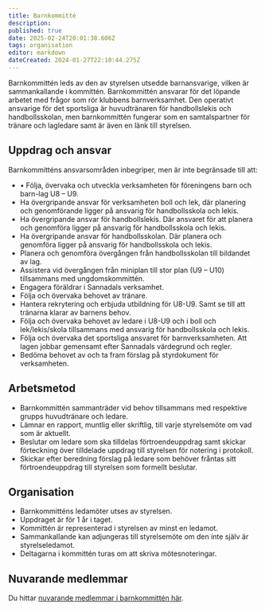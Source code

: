 ```yaml
---
title: Barnkommitté
description: 
published: true
date: 2025-02-24T20:01:38.606Z
tags: organisation
editor: markdown
dateCreated: 2024-01-27T22:10:44.275Z
---
```


Barnkommittén leds av den av styrelsen utsedde barnansvarige, vilken är sammankallande i kommittén. Barnkommittén ansvarar för det löpande arbetet med frågor som rör klubbens barnverksamhet. Den operativt ansvarige för det sportsliga är huvudtränaren för handbollslekis och handbollsskolan, men barnkommittén fungerar som en samtalspartner för tränare och lagledare samt är även en länk till styrelsen. 

## Uppdrag och ansvar
Barnkommitténs ansvarsområden inbegriper, men är inte begränsade till att:
* •	Följa, övervaka och utveckla verksamheten för föreningens barn och barn-lag U8 – U9.
*	Ha övergripande ansvar för verksamheten boll och lek, där planering och genomförande ligger på ansvarig för handbollsskola och lekis.
*	Ha övergripande ansvar för handbollslekis. Där ansvaret för att planera och genomföra ligger på ansvarig för handbollsskola och lekis.
*	Ha övergripande ansvar för handbollsskolan. Där planera och genomföra ligger på ansvarig för handbollsskola och lekis.
*	Planera och genomföra övergången från handbollsskolan till bildandet av lag.
*	Assistera vid övergången från miniplan till stor plan (U9 – U10) tillsammans med ungdomskommittén.
*	Engagera föräldrar i Sannadals verksamhet.
*	Följa och övervaka behovet av tränare.
*	Hantera rekrytering och erbjuda utbildning för U8-U9. Samt se till att tränarna klarar av barnens behov.
*	Följa och övervaka behovet av ledare i U8-U9 och i boll och lek/lekis/skola tillsammans med ansvarig för handbollsskola och lekis.
*	Följa och övervaka det sportsliga ansvaret för barnverksamheten. Att lagen jobbar gemensamt efter Sannadals värdegrund och regler.
*	Bedöma behovet av och ta fram förslag på styrdokument för verksamheten.



## Arbetsmetod
* Barnkommittén sammanträder vid behov tillsammans med respektive grupps huvudtränare och ledare.
* Lämnar en rapport, muntlig eller skriftlig, till varje styrelsemöte om vad som är aktuellt.
* Beslutar om ledare som ska tilldelas förtroendeuppdrag samt skickar förteckning över tilldelade uppdrag till styrelsen för notering i protokoll.
* Skickar efter beredning förslag på ledare som behöver fråntas sitt förtroendeuppdrag till styrelsen som formellt beslutar.


## Organisation
* Barnkommitténs ledamöter utses av styrelsen.
* Uppdraget är för 1 år i taget.
* Kommittén är representerad i styrelsen av minst en ledamot.
* Sammankallande kan adjungeras till styrelsemöte om den inte själv är styrelseledamot.
* Deltagarna i kommittén turas om att skriva mötesnoteringar.

## Nuvarande medlemmar
Du hittar [nuvarande medlemmar i barnkommittén här](https://sannadal.com/om-foreningen/organisation/barnkommitte/).
